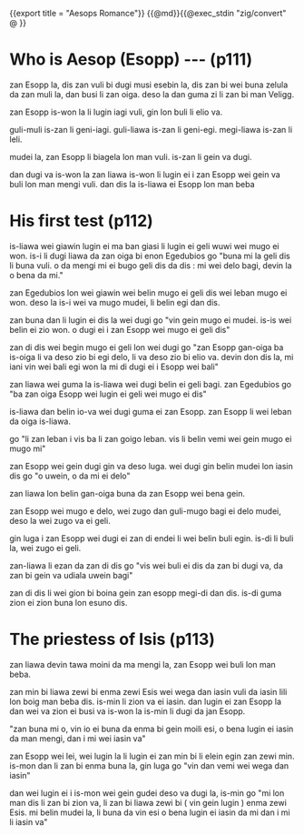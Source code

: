 {{export title = "Aesops Romance"}}
{{@md}}{{@exec_stdin "zig/convert" @ }}

# Who is Aesop (Esopp) --- (p111)

zan Esopp la, dis zan vuli bi dugi musi esebin la, dis zan bi wei buna zelula da zan muli la, dan busi li zan oiga. deso la dan guma zi li zan bi man Veligg.

zan Esopp is-won la li lugin iagi vuli, gin lon buli li elio va. 

guli-muli is-zan li geni-iagi. guli-liawa is-zan li geni-egi. megi-liawa is-zan li leli.

mudei la, zan Esopp li biagela lon man vuli. is-zan li gein va dugi.

dan dugi va is-won la zan liawa is-won li lugin ei i zan Esopp wei gein va buli lon man mengi vuli. dan dis la is-liawa ei Esopp lon man beba

# His first test (p112)

is-liawa wei giawin lugin ei ma ban giasi li lugin ei geli wuwi wei mugo ei won. is-i li dugi liawa da zan oiga bi enon Egedubios go "buna mi la geli dis li buna vuli. o da mengi mi ei bugo geli dis da dis : mi wei delo bagi, devin la o bena da mi."

zan Egedubios lon wei giawin wei belin mugo ei geli dis wei leban mugo ei won. deso la is-i wei va mugo mudei, li belin egi dan dis.

zan buna dan li lugin ei dis la wei dugi go "vin gein mugo ei mudei. is-is wei belin ei zio won. o dugi ei i zan Esopp wei mugo ei geli dis"

zan di dis wei begin mugo ei geli lon wei dugi go "zan Esopp gan-oiga ba is-oiga li va deso zio bi egi delo, li va deso zio bi elio va. devin don dis la, mi iani vin wei bali egi won la mi di dugi ei i Esopp wei bali"

zan liawa wei guma la is-liawa wei dugi belin ei geli bagi. zan Egedubios go "ba zan oiga Esopp wei lugin ei geli wei mugo ei dis"

is-liawa dan belin io-va wei dugi guma ei zan Esopp. zan Esopp li wei leban da oiga is-liawa.

go "li zan leban i vis ba li zan goigo leban. vis li belin vemi wei gein mugo ei mugo mi"

zan Esopp wei gein dugi gin va deso luga. wei dugi gin belin mudei lon iasin dis go "o uwein, o da mi ei delo"

zan liawa lon belin gan-oiga buna da zan Esopp wei bena gein.

zan Esopp wei mugo e delo, wei zugo dan guli-mugo bagi ei delo mudei, deso la wei zugo va ei geli.

gin luga i zan Esopp wei dugi ei zan di endei li wei belin buli egin. is-di li buli la, wei zugo ei geli.

zan-liawa li ezan da zan di dis go "vis wei buli ei dis da zan bi dugi va, da zan bi gein va udiala uwein bagi"

zan di dis li wei gion bi boina gein zan esopp megi-di dan dis. is-di guma zion ei zion buna lon esuno dis.

# The priestess of Isis (p113)

zan liawa devin tawa moini da ma mengi la, zan Esopp wei buli lon man beba.

zan min bi liawa zewi bi enma zewi Esis wei wega dan iasin vuli da iasin lili lon boig man beba dis.  is-min li zion va ei iasin. dan lugin ei zan Esopp la dan wei va zion ei busi va is-won la is-min li dugi da jan Esopp.

"zan buna mi o, vin io ei buna da enma bi gein moili esi, o bena lugin ei iasin da man mengi, dan i mi wei iasin va"

zan Esopp wei lei, wei lugin la li lugin ei zan min bi li elein egin zan zewi min.  is-mon dan li zan bi enma buna la, gin luga go "vin dan vemi wei wega dan iasin"

dan wei lugin ei i is-mon wei gein gudei deso va dugi la, is-min go "mi lon man dis li zan bi zion va, li zan bi liawa zewi bi ( vin gein lugin ) enma zewi Esis. mi belin mudei la, li buna da vin esi o bena lugin ei iasin da mi dan i mi li iasin va"

